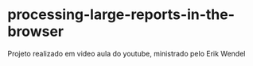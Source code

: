 # processing-large-reports-in-the-browser
Projeto realizado em video aula do youtube, ministrado pelo Erik Wendel
